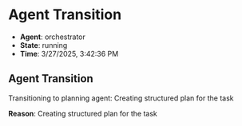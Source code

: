 # Agent Transition

- **Agent**: orchestrator
- **State**: running
- **Time**: 3/27/2025, 3:42:36 PM

## Agent Transition

Transitioning to planning agent: Creating structured plan for the task

**Reason**: Creating structured plan for the task

